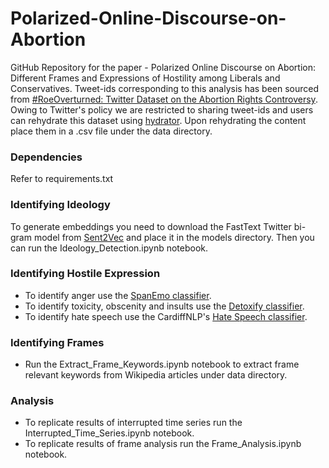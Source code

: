 # Polarized-Online-Discourse-on-Abortion

GitHub Repository for the paper - Polarized Online Discourse on Abortion: Different Frames and Expressions of Hostility among Liberals and Conservatives. 
Tweet-ids corresponding to this analysis has been sourced from [#RoeOverturned: Twitter Dataset on the Abortion Rights Controversy](https://dataverse.harvard.edu/dataset.xhtml?persistentId=doi:10.7910/DVN/STU0J5). Owing to Twitter's policy we are restricted to sharing tweet-ids and users can rehydrate this dataset using [hydrator](https://github.com/DocNow/hydrator). Upon rehydrating the content place them in a .csv file under the data directory.

### Dependencies
Refer to requirements.txt

### Identifying Ideology

To generate embeddings you need to download the FastText Twitter bi-gram model from [Sent2Vec](https://drive.google.com/file/d/0B6VhzidiLvjSeHI4cmdQdXpTRHc/view) and place it in the models directory. Then you can run the Ideology_Detection.ipynb notebook.

### Identifying Hostile Expression

- To identify anger use the [SpanEmo classifier](https://github.com/hasanhuz/SpanEmo).
- To identify toxicity, obscenity and insults use the [Detoxify classifier](https://github.com/unitaryai/detoxify).
- To identify hate speech use the CardiffNLP's [Hate Speech classifier](https://github.com/cardiffnlp/tweeteval).

### Identifying Frames

- Run the Extract_Frame_Keywords.ipynb notebook to extract frame relevant keywords from Wikipedia articles under data directory.

### Analysis

- To replicate results of interrupted time series run the Interrupted_Time_Series.ipynb notebook.
- To replicate results of frame analysis run the Frame_Analysis.ipynb notebook.

